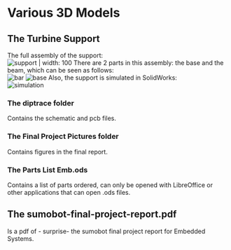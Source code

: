 # Various 3D Models
## The Turbine Support
The full assembly of the support:<br />
![support](https://user-images.githubusercontent.com/30231031/39000512-38e55952-43c2-11e8-9d2f-557a848756c8.PNG) | width: 100
There are 2 parts in this assembly: the base and the beam, which can be seen as follows:<br />
![bar](https://user-images.githubusercontent.com/30231031/39000945-28f6a4be-43c3-11e8-9e1c-7768316f8a6c.PNG)
![base](https://user-images.githubusercontent.com/30231031/39000947-2a7497ba-43c3-11e8-93af-5f232dbb86a7.PNG)
Also, the support is simulated in SolidWorks: <br />
![simulation](https://user-images.githubusercontent.com/30231031/39001164-a90fdd32-43c3-11e8-9517-eddac5433b9d.PNG)

### The diptrace folder
Contains the schematic and pcb files.<br />
### The Final Project Pictures folder 
Contains figures in the final report.<br />
### The Parts List Emb.ods 
Contains a list of parts ordered, can only be opened with LibreOffice or other applications 
that can open .ods files.<br />

## The sumobot-final-project-report.pdf 
Is a pdf of - surprise- the sumobot final project report for Embedded Systems.<br />
